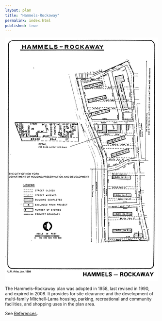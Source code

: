 ```yaml
---
layout: plan
title: "Hammels-Rockaway"
permalink: index.html
published: true
---
```


<!---![Hammels-Rockaway, NYC Department of Housing Preservation and Development. Community Development Progress Report: 1968. Prepared and edited by Nathan Sobel. New York City, 1968.](Hammels Rockaway 1968 I.png)
![Hammels-Rockaway, NYC Department of Housing Preservation and Development. Community Development Progress Report: 1968. Prepared and edited by Nathan Sobel. New York City, 1968.](Hammels Rockaway 1968 II.png)-->
![Hammels-Rockaway, NYC Department of Housing Preservation and Development. Atlas of Urban Renewal Project Areas in the City of New York. Prepared and edited by Nathan Sobel. New York City, 1984.](Hammels-Rockaway.jpg)

The Hammels–Rockaway plan was adopted in 1958, last revised in 1990, and expired in 2008. It provides for site clearance and the development of multi-family Mitchell-Lama housing, parking, recreational and community facilities, and shopping uses in the plan area.

See [References](http://www.urbanreviewer.org/#page=references.html).